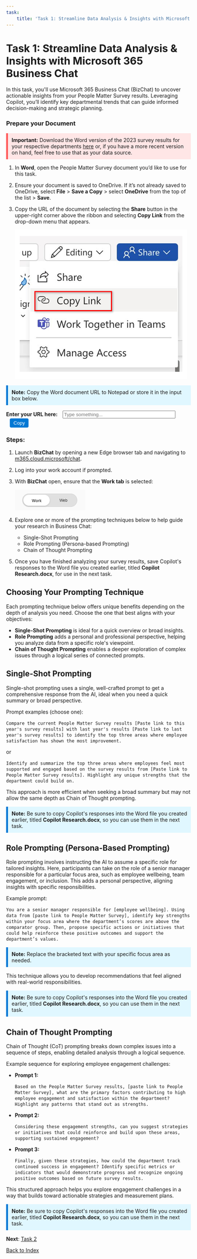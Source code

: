 ```yaml
---
task:
    title: 'Task 1: Streamline Data Analysis & Insights with Microsoft 365 Business Chat'
---
```


# Task 1: Streamline Data Analysis & Insights with Microsoft 365 Business Chat

In this task, you'll use Microsoft 365 Business Chat (BizChat) to uncover actionable insights from your People Matter Survey results. Leveraging Copilot, you’ll identify key departmental trends that can guide informed decision-making and strategic planning.

### Prepare your Document

<div style="background-color: #ffe6e6; padding: 10px; border-left: 5px solid #ff5c5c;"> <strong>Important:</strong> Download the Word version of the 2023 survey results for your respective departments <a href="https://vpsc.vic.gov.au/workforce-data-state-of-the-public-sector/data-sets-and-results/people-matter-survey-2023-results-by-organisation/" target="_blank">here</a> or, if you have a more recent version on hand, feel free to use that as your data source. </div> 

1. In **Word**, open the People Matter Survey document you’d like to use for this task.
1. Ensure your document is saved to OneDrive. If it’s not already saved to OneDrive, select **File** > **Save a Copy** > select **OneDrive** from the top of the list > **Save**.

1. Copy the URL of the document by selecting the **Share** button in the upper-right corner above the ribbon and selecting **Copy Link** from the drop-down menu that appears.

    ![Screenshot showing the Share menu and the Copy Link option highlighted.](../Media/share-menu-with-copy-link.png)
    
<div style="background-color: #e0f7ff; padding: 10px; border-left: 5px solid #0078D4; margin-bottom: 15px;">
    <strong>Note:</strong> Copy the Word document URL to Notepad or store it in the input box below.
</div>
<label for="inputBox" style="font-weight: bold;">Enter your URL here:</label>
<input type="text" id="inputBox" placeholder="Type something..." style="margin-left: 10px; width: 300px;" />
<button onclick="copyText()" style="margin-left: 10px; padding: 5px 10px; background-color: #0078D4; color: white; border: none; border-radius: 4px; cursor: pointer;">
    Copy
</button>
<p id="statusMessage" style="margin-top: 10px; color: #0078D4;"></p>

<script>
    function copyText() {
        const textBox = document.getElementById("inputBox");
        textBox.select();
        textBox.setSelectionRange(0, 99999); // For mobile devices
        navigator.clipboard.writeText(textBox.value)
            .then(() => {
                document.getElementById("statusMessage").innerText = "Text copied to clipboard!";
            })
            .catch(err => {
                document.getElementById("statusMessage").innerText = "Failed to copy text.";
            });
    }
</script>

### Steps:

1. Launch **BizChat** by opening a new Edge browser tab and navigating to <a href="https://m365.cloud.microsoft/chat" target="_blank">m365.cloud.microsoft/chat</a>.

1. Log into your work account if prompted.

1. With **BizChat** open, ensure that the **Work tab** is selected:

    ![Screenshot showing web tab in BizChat.](../Media/work-tab.png)

1. Explore one or more of the prompting techniques below to help guide your research in Business Chat:

    - Single-Shot Prompting
    - Role Prompting (Persona-based Prompting)
    - Chain of Thought Prompting

1. Once you have finished analyzing your survey results, save Copilot's responses to the Word file you created earlier, titled **Copilot Research.docx**, for use in the next task.

## Choosing Your Prompting Technique

Each prompting technique below offers unique benefits depending on the depth of analysis you need. Choose the one that best aligns with your objectives:

- **Single-Shot Prompting** is ideal for a quick overview or broad insights.
- **Role Prompting** adds a personal and professional perspective, helping you analyze data from a specific role's viewpoint.
- **Chain of Thought Prompting** enables a deeper exploration of complex issues through a logical series of connected prompts.

## Single-Shot Prompting

Single-shot prompting uses a single, well-crafted prompt to get a comprehensive response from the AI, ideal when you need a quick summary or broad perspective.

Prompt examples (choose one):

```text
Compare the current People Matter Survey results [Paste link to this year's survey results] with last year's results [Paste link to last year's survey results] to identify the top three areas where employee satisfaction has shown the most improvement. 
```
or

```text
Identify and summarize the top three areas where employees feel most supported and engaged based on the survey results from [Paste link to People Matter Survey results]. Highlight any unique strengths that the department could build on.
```

This approach is more efficient when seeking a broad summary but may not allow the same depth as Chain of Thought prompting.
<br>
<div style="background-color: #e0f7ff; padding: 10px; border-left: 5px solid #0078D4; margin-top: 15px; margin-bottom: 15px;">
    <strong>Note:</strong> Be sure to copy Copilot's responses into the Word file you created earlier, titled <strong>Copilot Research.docx</strong>, so you can use them in the next task.
</div>



## Role Prompting (Persona-Based Prompting)

Role prompting involves instructing the AI to assume a specific role for tailored insights. Here, participants can take on the role of a senior manager responsible for a particular focus area, such as employee wellbeing, team engagement, or inclusion. This adds a personal perspective, aligning insights with specific responsibilities.

Example prompt:

```text
You are a senior manager responsible for [employee wellbeing]. Using data from [paste link to People Matter Survey], identify key strengths within your focus area where the department’s scores are above the comparator group. Then, propose specific actions or initiatives that could help reinforce these positive outcomes and support the department’s values.
```
<div style="background-color: #e0f7ff; padding: 10px; border-left: 5px solid #0078D4; margin-top: 15px; margin-bottom: 15px;"> <strong>Note:</strong> Replace the bracketed text with your specific focus area as needed. </div>
This technique allows you to develop recommendations that feel aligned with real-world responsibilities.
<br>
<div style="background-color: #e0f7ff; padding: 10px; border-left: 5px solid #0078D4; margin-top: 15px; margin-bottom: 15px;">
    <strong>Note:</strong> Be sure to copy Copilot's responses into the Word file you created earlier, titled <strong>Copilot Research.docx</strong>, so you can use them in the next task.
</div>


## Chain of Thought Prompting

Chain of Thought (CoT) prompting breaks down complex issues into a sequence of steps, enabling detailed analysis through a logical sequence.

Example sequence for exploring employee engagement challenges:

- **Prompt 1:**

    ```text
   Based on the People Matter Survey results, [paste link to People Matter Survey], what are the primary factors contributing to high employee engagement and satisfaction within the department? Highlight any patterns that stand out as strengths.

    ```

- **Prompt 2:**

    ```text
    Considering these engagement strengths, can you suggest strategies or initiatives that could reinforce and build upon these areas, supporting sustained engagement?
    ```

- **Prompt 3:**

    ```text
    Finally, given these strategies, how could the department track continued success in engagement? Identify specific metrics or indicators that would demonstrate progress and recognize ongoing positive outcomes based on future survey results.
    ```

This structured approach helps you explore engagement challenges in a way that builds toward actionable strategies and measurement plans.
<br>
<div style="background-color: #e0f7ff; padding: 10px; border-left: 5px solid #0078D4; margin-top: 15px; margin-bottom: 15px;">
    <strong>Note:</strong> Be sure to copy Copilot's responses into the Word file you created earlier, titled <strong>Copilot Research.docx</strong>, so you can use them in the next task.
</div>


**Next**: [Task 2](https://microsoftlearning.github.io/Microsoft-365-Copilot-Immersion-Experience/Instructions/Labs/PubSec/Task_2.html)

[Back to Index](https://microsoftlearning.github.io/Microsoft-365-Copilot-Immersion-Experience/)
